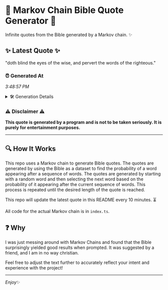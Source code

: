 # 📖 Markov Chain Bible Quote Generator 📖

Infinite quotes from the Bible generated by a Markov chain. ✨

## ✨ Latest Quote ✨
"doth blind the eyes of the wise, and pervert the words of the righteous."

### ⏰ Generated At
*3:48:57 PM*

<details>
    <summary>🛠️ Generation Details</summary>
    <p>
        <strong>🌱 Seed:</strong> doth<br>
        <strong>🔄 Iterations:</strong> 13<br>
        <strong>📜 Context History:</strong><br>[ doth ]: blind<br>[ doth, blind ]: the<br>[ doth, blind, the ]: eyes<br>[ doth, blind, the, eyes ]: of<br>[ doth, blind, the, eyes, of ]: the<br>[ doth, blind, the, eyes, of, the ]: wise,<br>[ blind, the, eyes, of, the, wise, ]: and<br>[ the, eyes, of, the, wise,, and ]: pervert<br>[ eyes, of, the, wise,, and, pervert ]: the<br>[ of, the, wise,, and, pervert, the ]: words<br>[ the, wise,, and, pervert, the, words ]: of<br>[ wise,, and, pervert, the, words, of ]: the<br>[ and, pervert, the, words, of, the ]: righteous.<br>
    </p>
</details>

### ⚠️ Disclaimer ⚠️
**This quote is generated by a program and is not to be taken seriously. It is purely for entertainment purposes.**

---

## 🔍 How It Works

This repo uses a Markov chain to generate Bible quotes. The quotes are generated by using the Bible as a dataset to find the probability of a word appearing after a sequence of words. The quotes are generated by starting with a random word and then selecting the next word based on the probability of it appearing after the current sequence of words. This process is repeated until the desired length of the quote is reached.

This repo will update the latest quote in this README every 10 minutes. ⏳

All code for the actual Markov chain is in `index.ts`.

## ❓ Why

I was just messing around with Markov Chains and found that the Bible surprisingly yielded good results when prompted. 
It was suggested by a friend, and I am in no way christian.

Feel free to adjust the text further to accurately reflect your intent and experience with the project!

---

*Enjoy*✨
